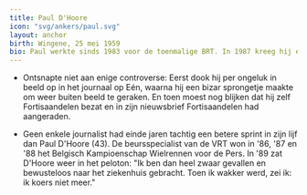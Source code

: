 ```yaml
---
title: Paul D'Hoore
icon: "svg/ankers/paul.svg"
layout: anchor
birth: Wingene, 25 mei 1959
bio: Paul werkte sinds 1983 voor de toenmalige BRT. In 1987 kreeg hij een vaste stek bij Het Journaal. Hij was van 1991 tot 2001 was hij nieuwslezer bij de BRT(N).Paul nam eind 2007 nam hij ontslag bij de VRT om als zelfstandige zijn wekelijkse economische nieuwsbriefte gaan uitgeven. In die functie blijft hij echter ook de beursspecialist van de VRT en ging hij ook op zelfstandige basis werken voor bedrijven. Sinds 2011 is hij financieel expert voor Het Nieuws (VTM).
---
```


* Ontsnapte niet aan enige controverse: Eerst dook hij per ongeluk in beeld op in het journaal op Eén, waarna hij een bizar sprongetje maakte om weer buiten beeld te geraken. En toen moest nog blijken dat hij zelf Fortisaandelen bezat en in zijn nieuwsbrief Fortisaandelen had aangeraden.

* Geen enkele journalist had einde jaren tachtig een betere sprint in zijn lijf dan Paul D'Hoore (43). De beursspecialist van de VRT won in '86, '87 en '88 het Belgisch Kampioenschap Wielrennen voor de Pers. In '89 zat D'Hoore weer in het peloton: "Ik ben dan heel zwaar gevallen en bewusteloos naar het ziekenhuis gebracht. Toen ik wakker werd, zei ik: ik koers niet meer." 

